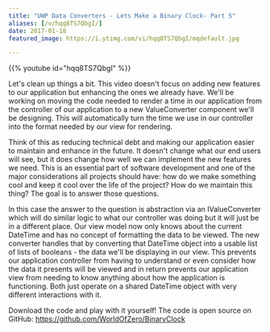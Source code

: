 ```yaml
---
title: "UWP Data Converters - Lets Make a Binary Clock- Part 5"
aliases: [/v/hqq8TS7QbgI/]
date: 2017-01-18
featured_image: https://i.ytimg.com/vi/hqq8TS7QbgI/mqdefault.jpg

---
```


{{% youtube id="hqq8TS7QbgI" %}}

Let's clean up things a bit. This video doesn't focus on adding new features to our application but enhancing the ones we already have. We'll be working on moving the code needed to render a time in our application from the controller of our application to a new ValueConverter component we'll be designing. This will automatically turn the time we use in our controller into the format needed by our view for rendering.

Think of this as reducing technical debt and making our application easier to maintain and enhance in the future. It doesn't change what our end users will see, but it does change how well we can implement the new features we need. This is an essential part of software development and one of the major considerations all projects should have: how do we make something cool and keep it cool over the life of the project? How do we maintain this thing? The goal is to answer those questions.

In this case the answer to the question is abstraction via an IValueConverter which will do similar logic to what our controller was doing but it will just be in a different place. Our view model now only knows about the current DateTime and has no concept of formatting the data to be viewed. The new converter handles that by converting that DateTime object into a usable list of lists of booleans - the data we'll be displaying in our view. This prevents our application controller from having to understand or even consider how the data it presents will be viewed and in return prevents our application view from needing to know anything about how the application is functioning. Both just operate on a shared DateTime object with very different interactions with it.

Download the code and play with it yourself! The code is open source on GitHub: https://github.com/WorldOfZero/BinaryClock
